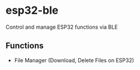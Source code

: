 # esp32-ble
Control and manage ESP32 functions via BLE


## Functions

 - File Manager (Download, Delete Files on ESP32)
